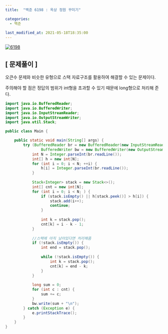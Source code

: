 ```yaml
---
title:  "백준 6198 : 옥상 정원 꾸미기"

categories:
  - 백준
  
last_modified_at: 2021-05-18T18:35:00
---
```


[![6198](https://user-images.githubusercontent.com/53072057/118599098-00e26780-b7ea-11eb-9a71-4eae8353c8c5.JPG)](https://www.acmicpc.net/problem/6198)  

<h2>[ 문제풀이 ]</h2>  
오큰수 문제와 비슷한 유형으로 스택 자료구조를 활용하여 해결할 수 있는 문제이다.  

주의해야 할 점은 정답의 범위가 int형을 초과할 수 있기 때문에 long형으로 처리해 준다.  

```java
import java.io.BufferedReader;
import java.io.BufferedWriter;
import java.io.InputStreamReader;
import java.io.OutputStreamWriter;
import java.util.Stack;

public class Main {

	public static void main(String[] args) {
		try (BufferedReader br = new BufferedReader(new InputStreamReader(System.in));
				BufferedWriter bw = new BufferedWriter(new OutputStreamWriter(System.out))){
			int N = Integer.parseInt(br.readLine());
			int[] h = new int[N];
			for (int i = 0; i < N; ++i) {
				h[i] = Integer.parseInt(br.readLine());
			}
			
			Stack<Integer> stack = new Stack<>();
			int[] cnt = new int[N];
			for (int i = 0; i < N; ) {
				if (stack.isEmpty() || h[stack.peek()] > h[i]) {
					stack.add(i++);
					continue;
				}
				
				int k = stack.pop();
				cnt[k] = i - k - 1;
			}
			
            //스택에 아직 남아있다면 처리해줌
			if (!stack.isEmpty()) {
				int end = stack.pop();
				
				while (!stack.isEmpty()) {
					int k = stack.pop();
					cnt[k] = end - k;
				}
			}
			
			long sum = 0;
			for (int c : cnt) {
				sum += c;
			}
			bw.write(sum + "\n");
		} catch (Exception e) {
			e.printStackTrace();
		}
	}
}
```
